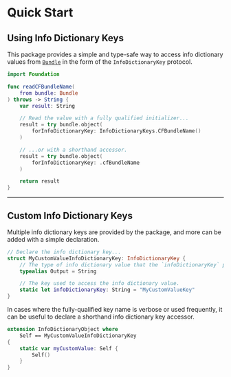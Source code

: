 # Quick Start

## Using Info Dictionary Keys

This package provides a simple and type-safe way to access info dictionary values from
[`Bundle`](https://developer.apple.com/documentation/foundation/bundle)
in the form of the ``InfoDictionaryKey`` protocol.
```swift
import Foundation

func readCFBundleName(
	from bundle: Bundle
) throws -> String {
	var result: String

	// Read the value with a fully qualified initializer...
	result = try bundle.object(
		forInfoDictionaryKey: InfoDictionaryKeys.CFBundleName()
	)

	// ...or with a shorthand accessor.
	result = try bundle.object(
		forInfoDictionaryKey: .cfBundleName
	)

	return result
}
```

---


## Custom Info Dictionary Keys

Multiple info dictionary keys are provided by the package,
and more can be added with a simple declaration.
```swift
// Declare the info dictionary key...
struct MyCustomValueInfoDictionaryKey: InfoDictionaryKey {
	// The type of info dictionary value that the `infoDictionaryKey` points to.
	typealias Output = String

	// The key used to access the info dictionary value.
	static let infoDictionaryKey: String = "MyCustomValueKey"
}
```

In cases where the fully-qualified key name is verbose or used frequently,
it can be useful to declare a shorthand info dictionary key accessor.
```swift
extension InfoDictionaryObject where
	Self == MyCustomValueInfoDictionaryKey
{
	static var myCustomValue: Self {
		Self()
	}
}
```
